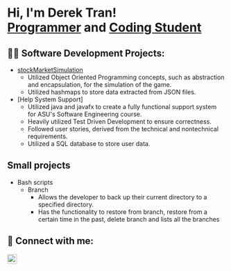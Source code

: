<h1>Hi, I'm Derek Tran! <br/><a href="https://github.com/DerekTheCodingStudent">Programmer</a> and <a href="https://www.linkedin.com/in/derek-tran-58a998201/">Coding Student</a>

<h2>👨‍💻 Software Development Projects:</h2>

- [stockMarketSimulation](https://github.com/DerekTheCodingStudent/stockMarketSimulator)
    - Utilized Object Oriented Programming concepts, such as abstraction and encapsulation, for the simulation of the game.
    - Utilized hashmaps to store data extracted from JSON files.
- [Help System Support]
    - Utilized java and javafx to create a fully functional support system for ASU's Software Engineering course.
    - Heavily utilized Test Driven Development to ensure correctness.
    - Followed user stories, derived from the technical and nontechnical requirements.
    - Utilized a SQL database to store user data.

<h2> Small projects</h2>

- Bash scripts
  - Branch
    - Allows the developer to back up their current directory to a specified directory. 
    - Has the functionality to restore from branch, restore from a certain time in the past, delete branch and lists all the branches

<h2> 🤳 Connect with me:</h2>

[<img align="left" alt="DerekTran | LinkedIn" width="22px" src="https://cdn.jsdelivr.net/npm/simple-icons@v3/icons/linkedin.svg" />][linkedin]

[linkedin]: https://www.linkedin.com/in/derek-tran-58a998201/
